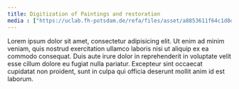 ```yaml
---
title: Digitization of Paintings and restoration
media : ["https://uclab.fh-potsdam.de/refa/files/asset/a8853611f64c1d8d59022acda8aa49b29a0d57d0.png","https://uclab.fh-potsdam.de/refa/files/asset/63d8f14b279486aee6b2f8433fe19802769af0d5.png"]
---
```


Lorem ipsum dolor sit amet, consectetur adipisicing elit. Ut enim ad minim veniam, quis nostrud exercitation ullamco laboris nisi ut aliquip ex ea commodo consequat. Duis aute irure dolor in reprehenderit in voluptate velit esse cillum dolore eu fugiat nulla pariatur. Excepteur sint occaecat cupidatat non proident, sunt in culpa qui officia deserunt mollit anim id est laborum.
